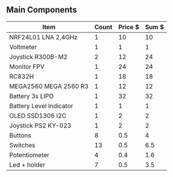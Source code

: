 ## Main Components
| Item | Count  | Price $ | Sum $ |
|---------------------------|-----|-----|-----|
| NRF24L01 LNA 2,4GHz       |  1  | 10  | 10  |
| Voltmeter                 |  1  |  1  |  1  |
| Joystick R300B-M2         |  2  | 12  | 24  |
| Monitor FPV               |  1  | 24  | 24  |
| RC832H                    |  1  | 18  | 18  |
| MEGA2560 MEGA 2560 R3     |  1  | 12  | 12  |
| Battery 3s LIPO           |  1  | 32  | 32  |
| Battery Level Indicator   |  1  |  1  |  1  |
| OLED SSD1306 I2C          |  1  |  2  |  2  |
| Joystick PS2 KY-023       |  1  |  2  |  2  |
| Buttons                   |  8  | 0.5 |  4  |
| Switches                  |  13 | 0.5 | 6.5 |
| Potentiometer             |  4  | 0.4 | 1.6 |
| Led + holder              |  7  | 0.5 | 3.5 |
